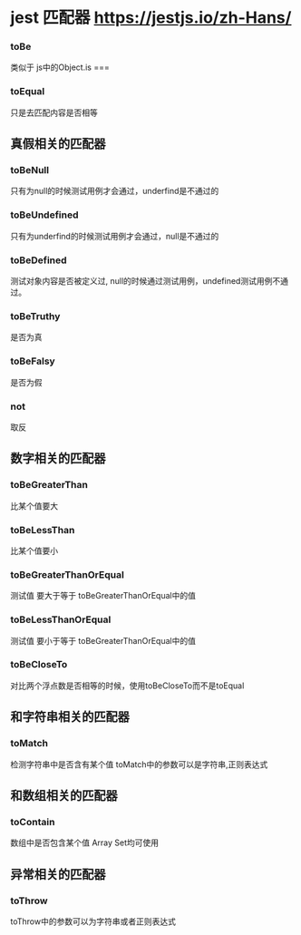 # jest 匹配器 https://jestjs.io/zh-Hans/

### toBe
类似于 js中的Object.is ===

### toEqual
只是去匹配内容是否相等


## 真假相关的匹配器
### toBeNull
只有为null的时候测试用例才会通过，underfind是不通过的

### toBeUndefined
只有为underfind的时候测试用例才会通过，null是不通过的

### toBeDefined
测试对象内容是否被定义过, null的时候通过测试用例，undefined测试用例不通过。

### toBeTruthy
是否为真

### toBeFalsy
是否为假

### not
取反

## 数字相关的匹配器
### toBeGreaterThan 
比某个值要大

### toBeLessThan
比某个值要小

### toBeGreaterThanOrEqual
测试值 要大于等于 toBeGreaterThanOrEqual中的值

### toBeLessThanOrEqual
测试值 要小于等于 toBeGreaterThanOrEqual中的值

### toBeCloseTo
对比两个浮点数是否相等的时候，使用toBeCloseTo而不是toEqual


## 和字符串相关的匹配器
### toMatch
检测字符串中是否含有某个值 toMatch中的参数可以是字符串,正则表达式

## 和数组相关的匹配器
### toContain
数组中是否包含某个值 Array Set均可使用

## 异常相关的匹配器
### toThrow
toThrow中的参数可以为字符串或者正则表达式


